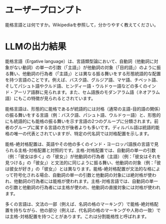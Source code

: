 # ユーザープロンプト

能格言語とは何ですか。Wikipediaを参照して，分かりやすく教えてください。

# LLMの出力結果

能格言語（Ergative language）は、言語類型論において、自動詞（他動詞に対象がない動詞）の単一の引数（「主語」）が他動詞の対象（「目的語」）のように振る舞い、他動詞の行為者（「主語」）とは異なる振る舞いをする形態統語的な配置を持つ言語のことです。例えば、バスク語、グルジア語、マヤ語、チベット語、そしてパシュト語やクルド語、ヒンディー語・ウルドゥー語などの多くのインド・アーリア語群に見られます。また、セム語族のモダンアラム語（ネオアラム語）にもこの特徴が見られるとされています。

能格言語は、形態的に能格であるが統語的には対格（通常の主語-目的語の関係）の振る舞いをする言語（例：バスク語、パシュト語、ウルドゥー語）と、形態的にも統語的にも能格の振る舞いを示す言語の2つのグループに分類されます。前者のグループに属する言語の方が後者よりも多いです。ディルバル語は統語的能格の唯一の代表とされていますが、特定の代名詞では対格配置を示します。

能格-絶対格配置は、英語やその他の多くのインド・ヨーロッパ語族の言語で見られる主格-対格配置と対照的です。主格-対格配置では、自動詞の単一の引数（例：「彼女は歩く」の「彼女」）が他動詞の行為者（主語）（例：「彼女はそれを見つける」の「彼女」）と文法的に同じように振る舞い、他動詞の対象（例：「彼は彼女が好き」の「彼女」）とは異なります。能格-絶対格配置が文法的な格によって符号化される場合、自動詞の単一の引数と他動詞の対象には絶対格が使われ、他動詞の行為者には能格が使われます。主格-対格言語では、自動詞の単一の引数と他動詞の行為者には主格が使われ、他動詞の直接対象には対格が使われます。

多くの言語は、文法の一部（例えば、名詞の格のマーキング）で能格-絶対格配置を持ちながら、他の部分（例えば、代名詞の格のマーキングや人称の一致）では主格-対格配置を持つことがあります。これは分割能格性と呼ばれます。